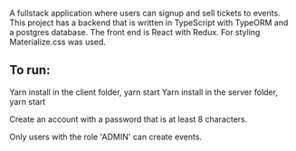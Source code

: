 A fullstack application where users can signup and sell tickets to events. This project has a backend that is written in TypeScript with TypeORM and a postgres database. The front end is React with Redux. For styling Materialize.css was used.

## To run:

Yarn install in the client folder, yarn start
Yarn install in the server folder, yarn start

Create an account with a password that is at least 8 characters.

Only users with the role 'ADMIN' can create events.
